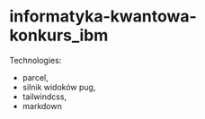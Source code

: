 # informatyka-kwantowa-konkurs_ibm

Technologies:

* parcel,
* silnik widoków pug,
* tailwindcss,
* markdown
